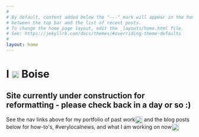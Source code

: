 ```yaml
---
#
# By default, content added below the "---" mark will appear in the home page
# between the top bar and the list of recent posts.
# To change the home page layout, edit the _layouts/home.html file.
# See: https://jekyllrb.com/docs/themes/#overriding-theme-defaults
#
layout: home
---
```

# I <img class="emoji" title=":heart:" alt=":heart:" src="https://assets-cdn.github.com/images/icons/emoji/unicode/2764.png" height="20" width="20" align="absmiddle"> Boise

## Site currently under construction for reformatting - please check back in a day or so :) 

See the nav links above for my portfolio of past work<img class="emoji" title=":point_up:" alt=":point_up:" src="https://assets-cdn.github.com/images/icons/emoji/unicode/261d.png" height="20" width="20" align="absmiddle"> and the blog posts below for how-to's, #verylocalnews, and what I am working on now<img class="emoji" title=":point_down:" alt=":point_down:" src="https://assets-cdn.github.com/images/icons/emoji/unicode/1f447.png" height="20" width="20" align="absmiddle">

